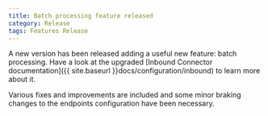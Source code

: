 ```yaml
---
title: Batch processing feature released
category: Release
tags: Features Release
---
```


A new version has been released adding a useful new feature: batch processing. Have a look at the upgraded [Inbound Connector documentation]({{ site.baseurl }}docs/configuration/inbound) to learn more about it.

Various fixes and improvements are included and some minor braking changes to the endpoints configuration have been necessary.